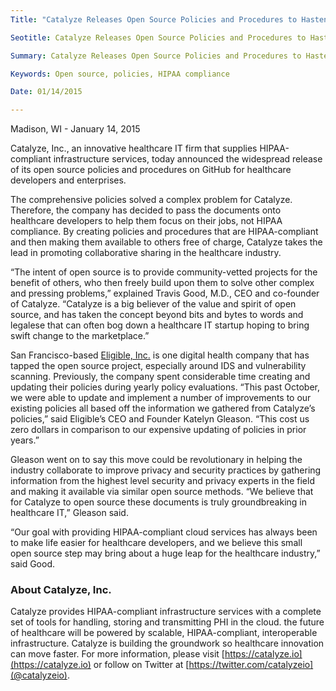 ```yaml
---
Title: "Catalyze Releases Open Source Policies and Procedures to Hasten Healthcare IT Development"

Seotitle: Catalyze Releases Open Source Policies and Procedures to Hasten Healthcare IT Development

Summary: Catalyze Releases Open Source Policies and Procedures to Hasten Healthcare IT Development

Keywords: Open source, policies, HIPAA compliance

Date: 01/14/2015

---
```

Madison, WI - January 14, 2015

Catalyze, Inc., an innovative healthcare IT firm that supplies HIPAA-compliant infrastructure services, today announced the widespread release of its open source policies and procedures on GitHub for healthcare developers and enterprises.

The comprehensive policies solved a complex problem for Catalyze. Therefore, the company has decided to pass the documents onto healthcare developers to help them focus on their jobs, not HIPAA compliance. By creating policies and procedures that are HIPAA-compliant and then making them available to others free of charge, Catalyze takes the lead in promoting collaborative sharing in the healthcare industry.

“The intent of open source is to provide community-vetted projects for the benefit of others, who then freely build upon them to solve other complex and pressing problems,” explained Travis Good, M.D., CEO and co-founder of Catalyze. “Catalyze is a big believer of the value and spirit of open source, and has taken the concept beyond bits and bytes to words and legalese that can often bog down a healthcare IT startup hoping to bring swift change to the marketplace.”

San Francisco-based [Eligible, Inc.](https://eligibleapi.com/) is one digital health company that has tapped the open source project, especially around IDS and vulnerability scanning. Previously, the company spent considerable time creating and updating their policies during yearly policy evaluations. “This past October, we were able to update and implement a number of improvements to our existing policies all based off the information we gathered from Catalyze’s policies,” said Eligible’s CEO and Founder Katelyn Gleason. “This cost us zero dollars in comparison to our expensive updating of policies in prior years.”

Gleason went on to say this move could be revolutionary in helping the industry collaborate to improve privacy and security practices by gathering information from the highest level security and privacy experts in the field and making it available via similar open source methods. “We believe that for Catalyze to open source these documents is truly groundbreaking in healthcare IT,” Gleason said.

“Our goal with providing HIPAA-compliant cloud services has always been to make life easier for healthcare developers, and we believe this small open source step may bring about a huge leap for the healthcare industry,” said Good.

### About Catalyze, Inc.

Catalyze provides HIPAA-compliant infrastructure services with a complete set of tools for handling, storing and transmitting PHI in the cloud. the future of healthcare will be powered by scalable, HIPAA-compliant, interoperable infrastructure. Catalyze is building the groundwork so healthcare innovation can move faster. For more information, please visit [https://catalyze.io](https://catalyze.io) or follow on Twitter at [https://twitter.com/catalyzeio](@catalyzeio).